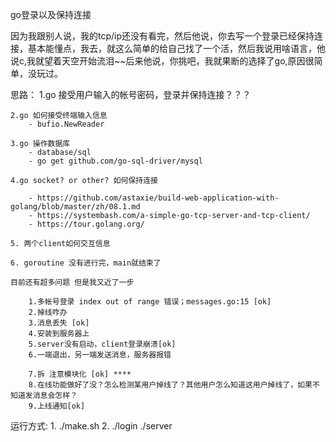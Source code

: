 go登录以及保持连接

因为我跟别人说，我的tcp/ip还没有看完，然后他说，你去写一个登录已经保持连接，基本能懂点，我去，就这么简单的给自己找了一个活，然后我说用啥语言，他说c,我就望着天空开始流泪~~后来他说，你挑吧，我就果断的选择了go,原因很简单，没玩过。

思路：
	1.go 接受用户输入的帐号密码，登录并保持连接？？？

	2.go 如何接受终端输入信息
		- bufio.NewReader

	3.go 操作数据库
		- database/sql
		- go get github.com/go-sql-driver/mysql

	4.go socket? or other? 如何保持连接

		- https://github.com/astaxie/build-web-application-with-golang/blob/master/zh/08.1.md
		- https://systembash.com/a-simple-go-tcp-server-and-tcp-client/
		- https://tour.golang.org/

	5. 两个client如何交互信息

	6. goroutine 没有进行完，main就结束了

	目前还有超多问题 但是我又近了一步

		1.多帐号登录 index out of range 错误；messages.go:15 [ok]
		2.掉线咋办 
		3.消息丢失 [ok]
		4.安装到服务器上
		5.server没有启动，client登录崩溃[ok]
		6.一端退出，另一端发送消息，服务器报错

		7.拆 注意模块化 [ok] ****
		8.在线功能做好了没？怎么检测某用户掉线了？其他用户怎么知道这用户掉线了，如果不知道发消息会怎样？
		9.上线通知[ok]

运行方式:
	1. ./make.sh
	2. ./login ./server